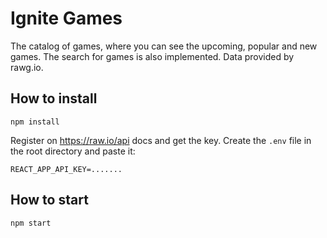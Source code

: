 # Ignite Games

The catalog of games, where you can see the upcoming, popular and new games. The search for games is also implemented. Data provided by rawg.io.

## How to install
```
npm install
```
Register on https://raw.io/api docs and get the key.
Create the `.env` file in the root directory and paste it:
```text
REACT_APP_API_KEY=.......
```
## How to start
```text
npm start
```
